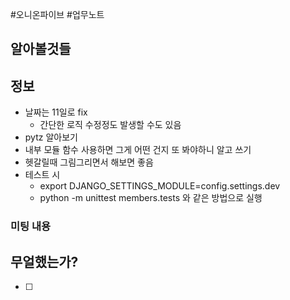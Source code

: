 #오니온파이브 #업무노트


## 알아볼것들


## 정보
- 날짜는 11일로 fix
	- 간단한 로직 수정정도 발생할 수도 있음
- pytz 알아보기
- 내부 모듈 함수 사용하면 그게 어떤 건지 또 봐야하니 알고 쓰기
- 헷갈릴때 그림그리면서 해보면 좋음
- 테스트 시
	- export DJANGO_SETTINGS_MODULE=config.settings.dev
	- python -m unittest members.tests            와 같은 방법으로 실행
### 미팅 내용


## 무얼했는가?

- [ ] 



